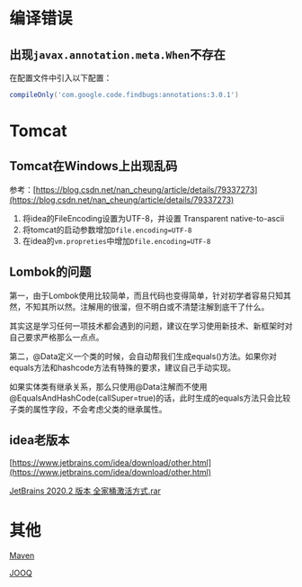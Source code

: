 # 编译错误

## 出现`javax.annotation.meta.When`不存在

在配置文件中引入以下配置：

```groovy
compileOnly('com.google.code.findbugs:annotations:3.0.1')
```

# Tomcat

## Tomcat在Windows上出现乱码

参考：[https://blog.csdn.net/nan_cheung/article/details/79337273](https://blog.csdn.net/nan_cheung/article/details/79337273)

1. 将idea的FileEncoding设置为UTF-8，并设置 Transparent native-to-ascii
2. 将tomcat的启动参数增加`Dfile.encoding=UTF-8`
3. 在idea的`vm.propreties`中增加`Dfile.encoding=UTF-8`

## Lombok的问题

第一，由于Lombok使用比较简单，而且代码也变得简单，针对初学者容易只知其然，不知其所以然。注解用的很溜，但不明白或不清楚注解到底干了什么。

其实这是学习任何一项技术都会遇到的问题，建议在学习使用新技术、新框架时对自己要求严格那么一点点。

第二，@Data定义一个类的时候，会自动帮我们生成equals()方法。如果你对equals方法和hashcode方法有特殊的要求，建议自己手动实现。

如果实体类有继承关系，那么只使用@Data注解而不使用@EqualsAndHashCode(callSuper=true)的话，此时生成的equals方法只会比较子类的属性字段，不会考虑父类的继承属性。

## idea老版本

[https://www.jetbrains.com/idea/download/other.html](https://www.jetbrains.com/idea/download/other.html)

[JetBrains 2020.2 版本 全家桶激活方式.rar](https://s3-us-west-2.amazonaws.com/secure.notion-static.com/5b7f5e69-a483-43bd-b3ab-e1cb7b5fa203/JetBrains_2020.2__.rar)

# 其他

[Maven](https://www.notion.so/Maven-8764db5679ae45a5bc83092e05f7afd2?pvs=21)

[JOOQ](https://www.notion.so/JOOQ-65c13ee0538b4129869e02da316e97ad?pvs=21)